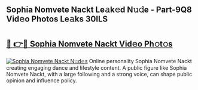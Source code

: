 ## Sophia Nomvete Nackt Le𝚊k𝚎d N𝚞𝚍e - Part-9Q8 Vid𝚎o Photos Le𝚊ks 30ILS

# <h2><a href="http://fb80hnz.evod.top/?m=Sophia+Nomvete+Nackt">🔗 👉🔴 Sophia Nomvete Nackt Vid𝚎o Ph𝚘t𝚘s</a></h2>

[![Sophia Nomvete Nackt N𝚞d𝚎s](https://i.imgur.com/8V9OHl7.gif)](http://fb80hnz.evod.top/?m=Sophia+Nomvete+Nackt)
Online personality Sophia Nomvete Nackt creating engaging dance and lifestyle content. A public figure like Sophia Nomvete Nackt, with a large following and a strong voice, can shape public opinion and influence policy. 
